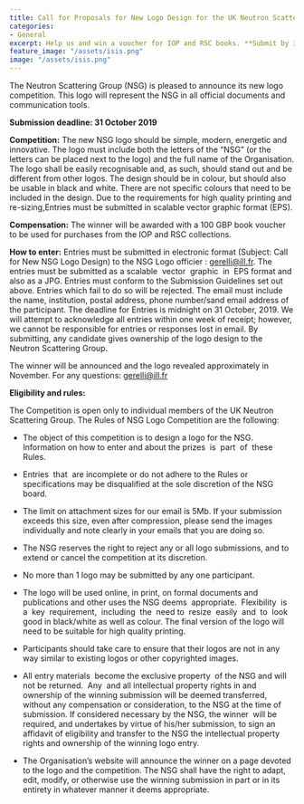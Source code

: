 ```yaml
---
title: Call for Proposals for New Logo Design for the UK Neutron Scattering Group
categories:
- General
excerpt: Help us and win a voucher for IOP and RSC books. **Submit by 31 October 2019**
feature_image: "/assets/isis.png"
image: "/assets/isis.png"
---
```

The Neutron Scattering Group (NSG) is pleased to announce its new logo competition. This logo will represent the NSG in all official documents and communication tools.

**Submission deadline: 31 October 2019**

**Competition:**
The new NSG logo should be simple, modern, energetic and innovative. The logo must include both the letters of the “NSG” (or the letters can be placed next to the logo) and the full name of the Organisation. The logo shall be easily recognisable and, as such, should stand out and be different from other logos. The design should be in colour, but should also be usable in black and white. There are not specific colours that need to be included in the design. Due to the requirements for high quality printing and re-sizing,Entries must be submitted in scalable vector graphic format (EPS).

**Compensation:**
The winner will be awarded with a 100 GBP book voucher to be used for purchases from the IOP and RSC collections.

**How to enter:**
Entries must be submitted in electronic format (Subject: Call for New NSG Logo Design) to the NSG Logo officier : gerelli@ill.fr. 
The entries must be submitted as a scalable  vector  graphic  in  EPS format and also as a JPG. Entries must conform to the Submission Guidelines set out above. Entries which fail to do so will be rejected. 
The email must include the name, institution, postal address, phone number/sand email address of the participant. The deadline for Entries is midnight on 31 October, 2019. We will attempt to acknowledge all entries within one week of receipt; however, we cannot be responsible for entries or responses lost in email. By submitting, any candidate gives ownership of the logo design to the Neutron Scattering Group.

The winner will be announced and the logo revealed approximately in November.
For any questions: gerelli@ill.fr


**Eligibility and rules:**

The Competition is open only to individual members of the UK Neutron Scattering Group. 
The Rules of NSG Logo Competition are the following:

* The object of this competition is to design a logo for the NSG. Information on how to enter and about the prizes  is  part  of  these  Rules.

* Entries  that  are incomplete or do not adhere to the Rules or specifications may be disqualified at the sole discretion of the NSG board.

* The limit on attachment sizes for our email is 5Mb. If your submission exceeds this size, even after compression, please send the images individually and note clearly in your emails that you are doing so.

* The NSG reserves the right to reject any or all logo submissions, and to extend or cancel the competition at its discretion.

* No more than 1 logo may be submitted by any one participant.

* The logo will be used online, in print, on formal documents and publications and other uses the NSG deems  appropriate.  Flexibility  is  a  key  requirement,  including  the  need to  resize  easily  and  to  look good in black/white as well as colour. The final version of the logo will need to be suitable for high quality printing.

* Participants should take care to ensure that their logos are not in any way similar to existing logos or other copyrighted images.

* All entry materials  become the exclusive property  of the NSG and will not be returned.  Any  and all intellectual property rights in and ownership of the winning submission will be deemed transferred, without any compensation or consideration, to the NSG at the time of submission. If considered necessary by the NSG, the winner  will be required, and undertakes by virtue of his/her submission, to sign an affidavit of eligibility and transfer to the NSG the intellectual property rights and ownership of the winning logo entry.

* The Organisation’s website will announce the winner on a page devoted to the logo and the competition.
The NSG shall have the right to adapt, edit, modify, or otherwise use the winning submission in part or in its entirety in whatever manner it deems appropriate.




